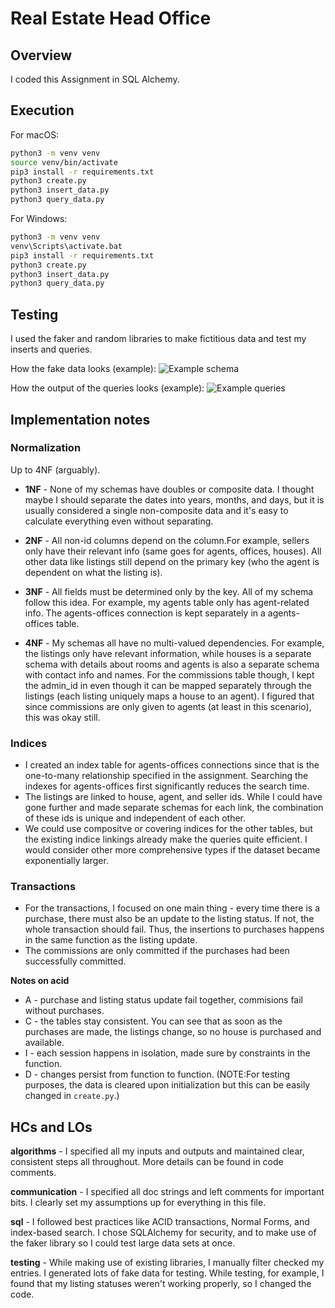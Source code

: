 # Real Estate Head Office
## Overview

I coded this Assignment in SQL Alchemy. 

## Execution

For macOS:
```bash
python3 -m venv venv
source venv/bin/activate
pip3 install -r requirements.txt
python3 create.py
python3 insert_data.py
python3 query_data.py
```

For Windows:

```cmd
python3 -m venv venv
venv\Scripts\activate.bat
pip3 install -r requirements.txt
python3 create.py
python3 insert_data.py
python3 query_data.py
```
## Testing

I used the faker and random libraries to make fictitious data and test my inserts
and queries. 

How the fake data looks (example):
![Example schema](Schema.png)

How the output of the queries looks (example):
![Example queries](Outputs.png)

## Implementation notes

### Normalization

Up to 4NF (arguably).

- **1NF** - None of my schemas have doubles or composite data. I thought maybe I
should separate the dates into years, months, and days, but it is usually 
considered a single non-composite data and it's easy to calculate everything 
even without separating.

- **2NF** - All non-id columns depend on the column.For example, sellers only 
have their relevant info (same goes for agents, offices, houses). All other data
like listings still depend on the primary key (who the agent is dependent on 
what the listing is).

- **3NF** - All fields must be determined only by the key. All of my schema 
follow this idea. For example, my agents table only has agent-related info. The
agents-offices connection is kept separately in a agents-offices table.

- **4NF** - My schemas all have no multi-valued dependencies.
For example,  the listings only have relevant information, while houses is a 
separate schema with details about rooms and agents is also a separate schema
with contact info and names. For the commissions table though, I kept the admin_id
in even though it can be mapped separately through the listings (each listing
uniquely maps a house to an agent). I figured that since commissions are only
given to agents (at least in this scenario), this was okay still.

### Indices

- I created an index table for agents-offices connections since that is the 
one-to-many relationship specified in the assignment. Searching the indexes
for agents-offices first significantly reduces the search time.
- The listings are linked to house, agent, and seller ids. While I could have 
gone further and made separate schemas for each link, the combination of these ids
is unique and independent of each other. 
- We could use compositve or covering indices for the other tables, but the existing
indice linkings already make the queries quite efficient. I would consider other 
more comprehensive types if the dataset became exponentially larger.

### Transactions

- For the transactions, I focused on one main thing - every time there is a purchase,
there must also be an update to the listing status. If not, the whole transaction 
should fail. Thus, the insertions to purchases happens in the same function as the
listing update.
- The commissions are only committed if the purchases had been successfully committed.


**Notes on acid**
- A - purchase and listing status update fail together, commisions fail without 
purchases.
- C - the tables stay consistent. You can see that as soon as the purchases are 
made, the listings change, so no house is purchased and available. 
- I - each session happens in isolation, made sure by constraints in the function.
- D - changes persist from function to function. (NOTE:For testing purposes, 
the data is cleared upon initialization but this can be easily changed 
in `create.py`.)

## HCs and LOs

**algorithms** - I specified all my inputs and outputs and maintained clear, 
consistent steps all throughout. More details can be found in code comments.

**communication** - I specified all doc strings and left comments for important 
bits. I clearly set my assumptions up for everything in this file.

**sql** - I followed best practices like ACID transactions, Normal Forms, and 
index-based search. I chose SQLAlchemy for security, and to make use of the 
faker library so I could test large data sets at once.

**testing** - While making use of existing libraries, I manually filter checked 
my entries. I generated lots of fake data for testing. While testing, for example,
I found that my listing statuses weren't working properly, so I changed the code. 
